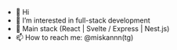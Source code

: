 - 👋 Hi
- 👀 I’m interested in full-stack development
- 👀 Main stack (React | Svelte / Express | Nest.js)
- 📫 How to reach me: @miskannn(tg)

